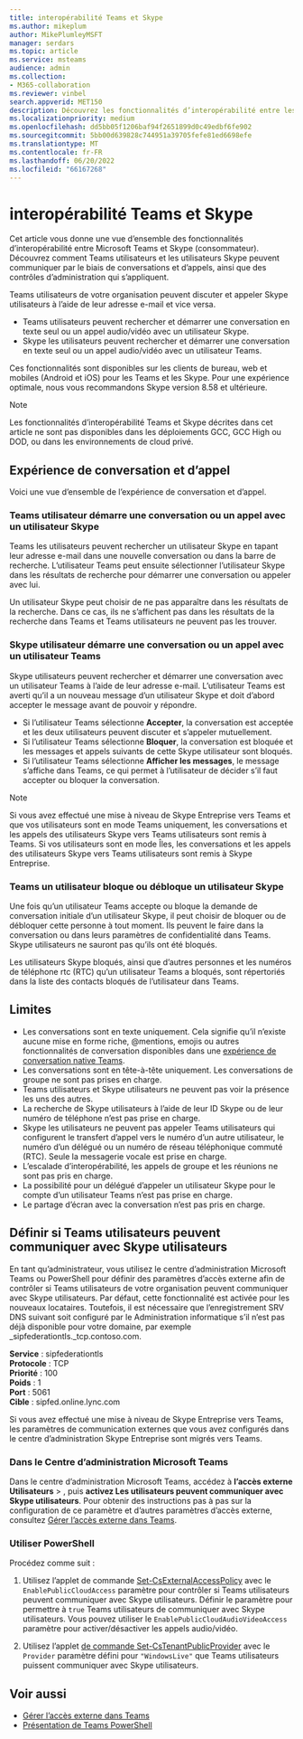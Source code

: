 ```yaml
---
title: interopérabilité Teams et Skype
ms.author: mikeplum
author: MikePlumleyMSFT
manager: serdars
ms.topic: article
ms.service: msteams
audience: admin
ms.collection:
- M365-collaboration
ms.reviewer: vinbel
search.appverid: MET150
description: Découvrez les fonctionnalités d’interopérabilité entre les utilisateurs Teams de votre organisation et les utilisateurs Skype (consommateurs).
ms.localizationpriority: medium
ms.openlocfilehash: dd5bb05f1206baf94f2651899d0c49edbf6fe902
ms.sourcegitcommit: 5bb00d639828c744951a39705fefe81ed6698efe
ms.translationtype: MT
ms.contentlocale: fr-FR
ms.lasthandoff: 06/20/2022
ms.locfileid: "66167268"
---
```

# <a name="teams-and-skype-interoperability"></a>interopérabilité Teams et Skype

Cet article vous donne une vue d’ensemble des fonctionnalités d’interopérabilité entre Microsoft Teams et Skype (consommateur). Découvrez comment Teams utilisateurs et les utilisateurs Skype peuvent communiquer par le biais de conversations et d’appels, ainsi que des contrôles d’administration qui s’appliquent.

Teams utilisateurs de votre organisation peuvent discuter et appeler Skype utilisateurs à l’aide de leur adresse e-mail et vice versa.

- Teams utilisateurs peuvent rechercher et démarrer une conversation en texte seul ou un appel audio/vidéo avec un utilisateur Skype.
- Skype les utilisateurs peuvent rechercher et démarrer une conversation en texte seul ou un appel audio/vidéo avec un utilisateur Teams.

Ces fonctionnalités sont disponibles sur les clients de bureau, web et mobiles (Android et iOS) pour les Teams et les Skype. Pour une expérience optimale, nous vous recommandons Skype version 8.58 et ultérieure.

> [!NOTE]
> Les fonctionnalités d’interopérabilité Teams et Skype décrites dans cet article ne sont pas disponibles dans les déploiements GCC, GCC High ou DOD, ou dans les environnements de cloud privé.

## <a name="chat-and-calling-experience"></a>Expérience de conversation et d’appel

Voici une vue d’ensemble de l’expérience de conversation et d’appel.

### <a name="teams-user-starts-a-chat-or-call-with-a-skype-user"></a>Teams utilisateur démarre une conversation ou un appel avec un utilisateur Skype

Teams les utilisateurs peuvent rechercher un utilisateur Skype en tapant leur adresse e-mail dans une nouvelle conversation ou dans la barre de recherche.  L’utilisateur Teams peut ensuite sélectionner l’utilisateur Skype dans les résultats de recherche pour démarrer une conversation ou appeler avec lui.

Un utilisateur Skype peut choisir de ne pas apparaître dans les résultats de la recherche. Dans ce cas, ils ne s’affichent pas dans les résultats de la recherche dans Teams et Teams utilisateurs ne peuvent pas les trouver.

### <a name="skype-user-starts-a-chat-or-call-with-a-teams-user"></a>Skype utilisateur démarre une conversation ou un appel avec un utilisateur Teams

Skype utilisateurs peuvent rechercher et démarrer une conversation avec un utilisateur Teams à l’aide de leur adresse e-mail. L’utilisateur Teams est averti qu’il a un nouveau message d’un utilisateur Skype et doit d’abord accepter le message avant de pouvoir y répondre.

- Si l’utilisateur Teams sélectionne **Accepter**, la conversation est acceptée et les deux utilisateurs peuvent discuter et s’appeler mutuellement.
- Si l’utilisateur Teams sélectionne **Bloquer**, la conversation est bloquée et les messages et appels suivants de cette Skype utilisateur sont bloqués.
- Si l’utilisateur Teams sélectionne **Afficher les messages**, le message s’affiche dans Teams, ce qui permet à l’utilisateur de décider s’il faut accepter ou bloquer la conversation.

> [!NOTE]
> Si vous avez effectué une mise à niveau de Skype Entreprise vers Teams et que vos utilisateurs sont en mode Teams uniquement, les conversations et les appels des utilisateurs Skype vers Teams utilisateurs sont remis à Teams. Si vos utilisateurs sont en mode Îles, les conversations et les appels des utilisateurs Skype vers Teams utilisateurs sont remis à Skype Entreprise.

### <a name="teams-user-blocks-or-unblocks-a-skype-user"></a>Teams un utilisateur bloque ou débloque un utilisateur Skype

Une fois qu’un utilisateur Teams accepte ou bloque la demande de conversation initiale d’un utilisateur Skype, il peut choisir de bloquer ou de débloquer cette personne à tout moment. Ils peuvent le faire dans la conversation ou dans leurs paramètres de confidentialité dans Teams. Skype utilisateurs ne sauront pas qu’ils ont été bloqués.

Les utilisateurs Skype bloqués, ainsi que d’autres personnes et les numéros de téléphone rtc (RTC) qu’un utilisateur Teams a bloqués, sont répertoriés dans la liste des contacts bloqués de l’utilisateur dans Teams.

## <a name="limitations"></a>Limites

- Les conversations sont en texte uniquement. Cela signifie qu’il n’existe aucune mise en forme riche, @mentions, emojis ou autres fonctionnalités de conversation disponibles dans une [expérience de conversation native Teams](native-chat-for-external-users.md).
- Les conversations sont en tête-à-tête uniquement. Les conversations de groupe ne sont pas prises en charge.
- Teams utilisateurs et Skype utilisateurs ne peuvent pas voir la présence les uns des autres.
- La recherche de Skype utilisateurs à l’aide de leur ID Skype ou de leur numéro de téléphone n’est pas prise en charge.
- Skype les utilisateurs ne peuvent pas appeler Teams utilisateurs qui configurent le transfert d’appel vers le numéro d’un autre utilisateur, le numéro d’un délégué ou un numéro de réseau téléphonique commuté (RTC).  Seule la messagerie vocale est prise en charge.
- L’escalade d’interopérabilité, les appels de groupe et les réunions ne sont pas pris en charge.
- La possibilité pour un délégué d’appeler un utilisateur Skype pour le compte d’un utilisateur Teams n’est pas prise en charge.
- Le partage d’écran avec la conversation n’est pas pris en charge.

## <a name="set-whether-teams-users-can-communicate-with-skype-users"></a>Définir si Teams utilisateurs peuvent communiquer avec Skype utilisateurs

En tant qu’administrateur, vous utilisez le centre d’administration Microsoft Teams ou PowerShell pour définir des paramètres d’accès externe afin de contrôler si Teams utilisateurs de votre organisation peuvent communiquer avec Skype utilisateurs. Par défaut, cette fonctionnalité est activée pour les nouveaux locataires. Toutefois, il est nécessaire que l’enregistrement SRV DNS suivant soit configuré par le Administration informatique s’il n’est pas déjà disponible pour votre domaine, par exemple _sipfederationtls._tcp.contoso.com.  

**Service** : sipfederationtls<br/>
**Protocole** : TCP<br/>
**Priorité** : 100<br/>
**Poids** : 1<br/>
**Port** : 5061<br/>
**Cible** : sipfed.online.lync.com

Si vous avez effectué une mise à niveau de Skype Entreprise vers Teams, les paramètres de communication externes que vous avez configurés dans le centre d’administration Skype Entreprise sont migrés vers Teams.

### <a name="in-the-microsoft-teams-admin-center"></a>Dans le Centre d’administration Microsoft Teams

Dans le centre d’administration Microsoft Teams, accédez à **l’accès externe** **Utilisateurs** > , puis **activez Les utilisateurs peuvent communiquer avec Skype utilisateurs**. Pour obtenir des instructions pas à pas sur la configuration de ce paramètre et d’autres paramètres d’accès externe, consultez [Gérer l’accès externe dans Teams](./manage-external-access.md#allow-or-block-domains).

### <a name="using-powershell"></a>Utiliser PowerShell

Procédez comme suit : 
1. Utilisez l’applet de commande [Set-CsExternalAccessPolicy](/powershell/module/skype/set-csexternalaccesspolicy) avec le ```EnablePublicCloudAccess``` paramètre pour contrôler si Teams utilisateurs peuvent communiquer avec Skype utilisateurs. Définir le paramètre pour permettre à ```true``` Teams utilisateurs de communiquer avec Skype utilisateurs. Vous pouvez utiliser le ```EnablePublicCloudAudioVideoAccess``` paramètre pour activer/désactiver les appels audio/vidéo.

2. Utilisez l’applet [de commande Set-CsTenantPublicProvider](/powershell/module/skype/Set-CsTenantPublicProvider) avec le ```Provider``` paramètre défini pour ```"WindowsLive"``` que Teams utilisateurs puissent communiquer avec Skype utilisateurs.

## <a name="related-topics"></a>Voir aussi

- [Gérer l’accès externe dans Teams](manage-external-access.md)
- [Présentation de Teams PowerShell](teams-powershell-overview.md)
